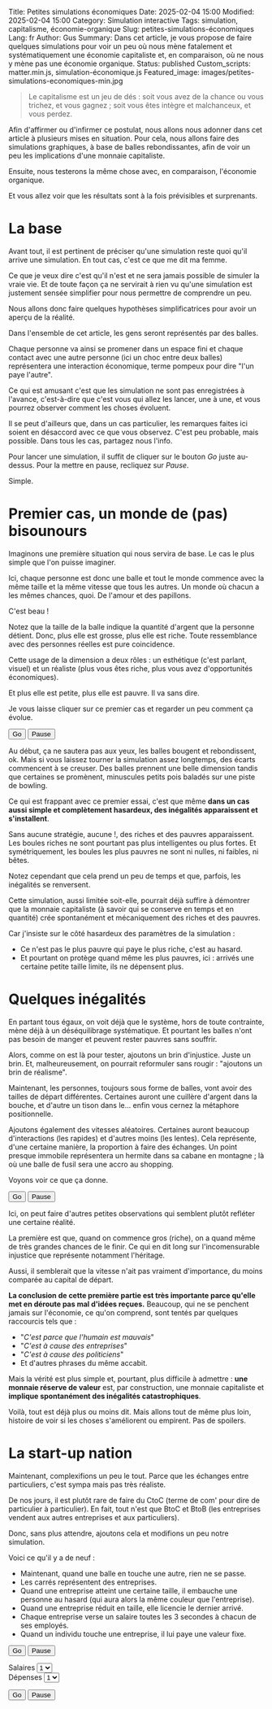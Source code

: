 Title: Petites simulations économiques
Date: 2025-02-04 15:00
Modified: 2025-02-04 15:00
Category: Simulation interactive
Tags: simulation, capitalisme, économie-organique
Slug: petites-simulations-économiques
Lang: fr
Author: Gus
Summary: Dans cet article, je vous propose de faire quelques simulations pour voir un peu où nous mène fatalement et systématiquement une économie capitaliste et, en comparaison, où ne nous y mène pas une économie organique.
Status: published
Custom_scripts: matter.min.js, simulation-économique.js
Featured_image: images/petites-simulations-economiques-min.jpg

> Le capitalisme est un jeu de dés : soit vous avez de la chance ou vous trichez, et vous gagnez ; soit vous êtes intègre et malchanceux, et vous perdez.

Afin d'affirmer ou d'infirmer ce postulat, nous allons nous adonner dans cet article à plusieurs mises en situation.
Pour cela, nous allons faire des simulations graphiques, à base de balles rebondissantes, afin de voir un peu les implications d'une monnaie capitaliste.

Ensuite, nous testerons la même chose avec, en comparaison, l'économie organique. 

Et vous allez voir que les résultats sont à la fois prévisibles et surprenants.

# La base

Avant tout, il est pertinent de préciser qu'une simulation reste quoi qu'il arrive une simulation.
En tout cas, c'est ce que me dit ma femme.

Ce que je veux dire c'est qu'il n'est et ne sera jamais possible de simuler la vraie vie.
Et de toute façon ça ne servirait à rien vu qu'une simulation est justement sensée simplifier pour nous permettre de comprendre un peu.

Nous allons donc faire quelques hypothèses simplificatrices pour avoir un aperçu de la réalité.

Dans l'ensemble de cet article, les gens seront représentés par des balles.

Chaque personne va ainsi se promener dans un espace fini et chaque contact avec une autre personne (ici un choc entre deux balles) représentera une interaction économique, terme pompeux pour dire "l'un paye l'autre".

Ce qui est amusant c'est que les simulation ne sont pas enregistrées à l'avance, c'est-à-dire que c'est vous qui allez les lancer, une à une, et vous pourrez observer comment les choses évoluent.

Il se peut d'ailleurs que, dans un cas particulier, les remarques faites ici soient en désaccord avec ce que vous observez.
C'est peu probable, mais possible.
Dans tous les cas, partagez nous l'info.

Pour lancer une simulation, il suffit de cliquer sur le bouton *Go* juste au-dessus.
Pour la mettre en pause, recliquez sur *Pause*.

Simple.

# Premier cas, un monde de (pas) bisounours

Imaginons une première situation qui nous servira de base.
Le cas le plus simple que l'on puisse imaginer.

Ici, chaque personne est donc une balle et tout le monde commence avec la même taille et la même vitesse que tous les autres.
Un monde où chacun a les mêmes chances, quoi.
De l'amour et des papillons.

C'est beau !

Notez que la taille de la balle indique la quantité d'argent que la personne détient.
Donc, plus elle est grosse, plus elle est riche.
Toute ressemblance avec des personnes réelles est pure coincidence.

Cette usage de la dimension a deux rôles : un esthétique (c'est parlant, visuel) et un réaliste (plus vous êtes riche, plus vous avez d'opportunités économiques).

Et plus elle est petite, plus elle est pauvre.
Il va sans dire.

Je vous laisse cliquer sur ce premier cas et regarder un peu comment ça évolue.
 
<button id="simulation0Start" type="button" class="btn btn-lg btn-outline-primary">Go</button>
<button id="simulation0Pause" type="button" class="btn btn-lg btn-outline-primary">Pause</button>
<div id="simulationBase"></div>

Au début, ça ne sautera pas aux yeux, les balles bougent et rebondissent, ok.
Mais si vous laissez tourner la simulation assez longtemps, des écarts commencent à se creuser.
Des balles prennent une belle dimension tandis que certaines se promènent, minuscules petits pois baladés sur une piste de bowling.

Ce qui est frappant avec ce premier essai, c'est que même **dans un cas aussi simple et complètement hasardeux, des inégalités apparaissent et s'installent**.

Sans aucune stratégie, aucune !, des riches et des pauvres apparaissent.
Les boules riches ne sont pourtant pas plus intelligentes ou plus fortes.
Et symétriquement, les boules les plus pauvres ne sont ni nulles, ni faibles, ni bêtes.

Notez cependant que cela prend un peu de temps et que, parfois, les inégalités se renversent.

Cette simulation, aussi limitée soit-elle, pourrait déjà suffire à démontrer que la monnaie capitaliste (à savoir qui se conserve en temps et en quantité) crée spontanément et mécaniquement des riches et des pauvres.

Car j'insiste sur le côté hasardeux des paramètres de la simulation :

* Ce n'est pas le plus pauvre qui paye le plus riche, c'est au hasard.
* Et pourtant on protège quand même les plus pauvres, ici : arrivés une certaine petite taille limite, ils ne dépensent plus.

# Quelques inégalités

En partant tous égaux, on voit déjà que le système, hors de toute contrainte, mène déjà à un déséquilibrage systématique.
Et pourtant les balles n'ont pas besoin de manger et peuvent rester pauvres sans souffrir.

Alors, comme on est là pour tester, ajoutons un brin d'injustice.
Juste un brin.
Et, malheureusement, on pourrait reformuler sans rougir : "ajoutons un brin de réalisme".

Maintenant, les personnes, toujours sous forme de balles, vont avoir des tailles de départ différentes.
Certaines auront une cuillère d'argent dans la bouche, et d'autre un tison dans le... enfin vous cernez la métaphore positionnelle.

Ajoutons également des vitesses aléatoires.
Certaines auront beaucoup d'interactions (les rapides) et d'autres moins (les lentes).
Cela représente, d'une certaine manière, la proportion à faire des échanges.
Un point presque immobile représentera un hermite dans sa cabane en montagne ; là où une balle de fusil sera une accro au shopping.

Voyons voir ce que ça donne.

<button id="simulation1Start" type="button" class="btn btn-lg btn-outline-primary">Go</button>
<button id="simulation1Pause" type="button" class="btn btn-lg btn-outline-primary">Pause</button>
<div id="simulationRandomSpeedAndSize"></div>

Ici, on peut faire d'autres petites observations qui semblent plutôt refléter une certaine réalité.

La première est que, quand on commence gros (riche), on a quand même de très grandes chances de le finir.
Ce qui en dit long sur l'incomensurable injustice que représente notamment l'héritage.

Aussi, il semblerait que la vitesse n'ait pas vraiment d'importance, du moins comparée au capital de départ.

**La conclusion de cette première partie est très importante parce qu'elle met en déroute pas mal d'idées reçues.**
Beaucoup, qui ne se penchent jamais sur l'économie, ce qu'on comprend, sont tentés par quelques raccourcis tels que :

* "*C'est parce que l'humain est mauvais*"
* "*C'est à cause des entreprises*"
* "*C'est à cause des politiciens*"
* Et d'autres phrases du même accabit.

Mais la vérité est plus simple et, pourtant, plus difficile à admettre : **une monnaie réserve de valeur** est, par construction, une monnaie capitaliste et **implique spontanément des inégalités catastrophiques**.

Voilà, tout est déjà plus ou moins dit.
Mais allons tout de même plus loin, histoire de voir si les choses s'améliorent ou empirent.
Pas de spoilers.

# La start-up nation

Maintenant, complexifions un peu le tout.
Parce que les échanges entre particuliers, c'est sympa mais pas très réaliste.

De nos jours, il est plutôt rare de faire du CtoC (terme de com' pour dire de particulier à particulier).
En fait, tout n'est que BtoC et BtoB (les entreprises vendent aux autres entreprises et aux particuliers).

Donc, sans plus attendre, ajoutons cela et modifions un peu notre simulation.

Voici ce qu'il y a de neuf :

* Maintenant, quand une balle en touche une autre, rien ne se passe.
* Les carrés représentent des entreprises.
* Quand une entreprise atteint une certaine taille, il embauche une personne au hasard (qui aura alors la même couleur que l'entreprise).
* Quand une entreprise réduit en taille, elle licencie le dernier arrivé.
* Chaque entreprise verse un salaire toutes les 3 secondes à chacun de ses employés.
* Quand un individu touche une entreprise, il lui paye une valeur fixe.

<button id="simulation2Start" type="button" class="btn btn-lg btn-outline-primary">Go</button>
<button id="simulation2Pause" type="button" class="btn btn-lg btn-outline-primary">Pause</button>
<div id="simulationWithCompanies"></div>
<div class="row">
    <div class="col">
        <label for="SalaryControlSelect">Salaires</label>
        <select class="form-control" id="SalaryControlSelect">
          <option>1</option>
          <option>2</option>
          <option>3</option>
          <option>4</option>
          <option>5</option>
        </select>
    </div>
    <div class="col">
        <label for="SpendControlSelect">Dépenses</label>
        <select class="form-control" id="SpendControlSelect">
          <option>1</option>
          <option>2</option>
          <option>3</option>
          <option>4</option>
          <option>5</option>
        </select>
    </div>
</div>

<button id="simulation3Start" type="button" class="btn btn-lg btn-outline-primary">Go</button>
<button id="simulation3Pause" type="button" class="btn btn-lg btn-outline-primary">Pause</button>
<div id="simulationWithBank"></div>
